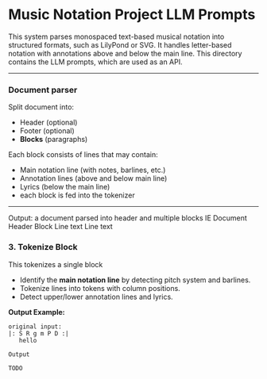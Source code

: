 # Music Notation Project LLM Prompts 

This system parses monospaced text-based musical notation into structured formats, such as LilyPond or SVG. It handles letter-based notation with annotations above and below the main line. This directory contains the LLM prompts, which are used as an API.

---


### Document parser
Split document into:
- Header (optional)
- Footer (optional)
- **Blocks** (paragraphs)

Each block consists of lines that may contain:
- Main notation line (with notes, barlines, etc.)
- Annotation lines (above and below main line)
- Lyrics (below the main line)
- each block is fed into the tokenizer
---
Output: a document parsed into header and multiple blocks
IE
Document
   Header
   Block
     Line
       text
     Line
       text
 

### 3. Tokenize Block
This tokenizes a single block
- Identify the **main notation line** by detecting pitch system and barlines.
- Tokenize lines into tokens with column positions.
- Detect upper/lower annotation lines and lyrics.

**Output Example:**
```text
original input:
|: S R g m P D :|
   hello

Output

TODO

